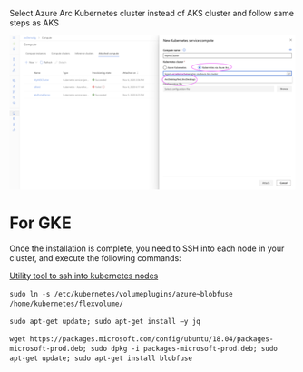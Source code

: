 Select Azure Arc Kubernetes cluster instead of AKS cluster and follow same steps as AKS

![arcattach](/docs/media/arcattach.png)

# For GKE 

Once the installation is complete, you need to SSH into each node in your cluster, and execute the following commands: 

[Utility tool to ssh into kubernetes nodes](https://github.com/kvaps/kubectl-node-shell)

`sudo ln -s /etc/kubernetes/volumeplugins/azure~blobfuse /home/kubernetes/flexvolume/` 

`sudo apt-get update; sudo apt-get install –y jq` 

`wget https://packages.microsoft.com/config/ubuntu/18.04/packages-microsoft-prod.deb; sudo dpkg -i packages-microsoft-prod.deb; sudo apt-get update; sudo apt-get install blobfuse` 
